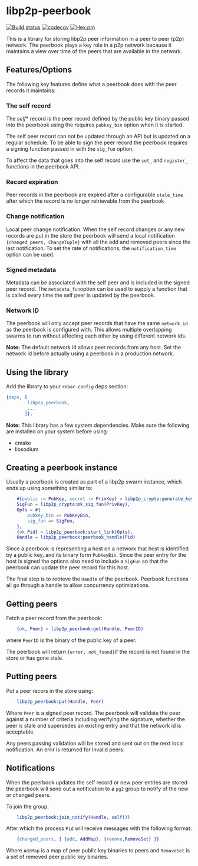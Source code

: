 # libp2p-peerbook

[![Build status](https://badge.buildkite.com/484cb26ebc1dd62f4003e4c20a70486b324074e7a1dee53b96.svg)](https://buildkite.com/helium/libp2p-peerbook)
[![codecov](https://codecov.io/gh/helium/libp2p-peerbook/branch/master/graph/badge.svg)](https://codecov.io/gh/helium/libp2p-peerbook)
[![Hex.pm](https://img.shields.io/hexpm/v/libp2p-peerbook)](https://hex.pm/packages/libp2p-peerbook)

This is a library for storing libp2p peer information in a peer to
peer (p2p) network. The peerbook plays a key role in a p2p network
because it maintains a view over time of the peers that are available
in the network.

## Features/Options

The following key features define what a peerbook does with the peer
records it maintains:

### The self record

The *self** record is the peer record defined by the public key binary
passed into the peerbook using the requires `pubkey_bin` option when
it is started.

The self peer record can not be updated through an API but is updated
on a regular schedule.  To be able to sign the peer record the
peerbook requires a signing function passed in with the `sig_fun`
option.

To affect the data that goes into the self record use the `set_` and
`register_` functions in the peerbook API.

### Record expiration

Peer records in the peerbook are expired after a configurable
`stale_time` after which the record is no longer retrievable from the
peerbook

### Change notification

Local peer change notification. When the self record changes or any
new records are put in the store the peerbook will send a local
notification `{changed_peers, ChangeTuple}` with all the add and
removed peers since the last notification. To set the rate of
notifications, the `notification_time` option can be used.

### Signed metadata

Metadata can be associated with the self peer and is included in the
signed peer record. The `metadata_fun`option can be used to supply a
function that is called every time the self peer is updated by the
peerbook.

### Network ID

The peerbook will only accept peer records that have the same
`network_id` as the peerbook is configured with. This allows multiple
overlapping swarms to run without affecting each other by using
different network ids.

**Note:** The default network id allows peer records from any
host. Set the network id before actually using a peerbook in a
production network.

## Using the library

Add the library to your `rebar.config` deps section:

```erlang
{deps, [
        libp2p_peerbook,
        ...
       ]}.
```

**Note:** This library has a few system dependencies. Make sure the
following are installed on your system before using:

 * cmake
 * libsodium

## Creating a peerbook instance

Usually a peerbook is created as part of a libp2p swarm instance,
which ends up using something similar to:

```erlang
    #{public := PubKey, secret := PrivKey} = libp2p_crypto:generate_keys(ecc_compact),
    SigFun = libp2p_crypto:mk_sig_fun(PrivKey),
    Opts = #{
        pubkey_bin => PubKeyBin,
        sig_fun => SigFun,
    },
    {ok Pid} = libp2p_peerbook:start_link(Opts),
    Handle = libp2p_peerbook:peerbook_handle(Pid)
```

Since a peerbook is representing a host on a network that host is
identified by a public key, and its binary form `PubKeyBin`. Since the
peer entry for the host is signed the options also need to include a
`SigFun` so that the peerbook can update the peer record for this
host.

The final step is to retrieve the `Handle` of the peerbook. Peerbook
functions all go through a handle to allow concurrency optimizations.

## Getting peers

Fetch a peer record from the peerbook:

```erlang
    {ok, Peer} = libp2p_peerbook:get(Handle, PeerID)
```

where `PeerID` is the binary of the public key of a peer.

The peerbook will return `{error, not_found}`if the record is not
found in the store or has gone stale.

## Putting peers

Put a peer recors in the store using:

```erlang
    libp2p_peerbook:put(Handle, Peer)
```

Where `Peer` is a signed peer record. The peerbook will validate the
peer against a number of criteria including verifying the signature,
whether the peer is stale and supersedes an existing entry and that
the network id is acceptable.

Any peers passing validation will be stored and sent out on the next
local notification. An errir is returned for Invalid peers.

## Notifications

When the peerbook updates the self record or new peer entries are
stored the peerbook will send out a notification to a `pg2` group to
notify of the new or changed peers.

To join the group:

```erlang
    libp2p_peerbook:join_notify(Handle, self())
```

After which the process `Pid` will receive messages with the following
format:

```erlang
    {changed_peers, { {add, AddMap}, {remove,RemoveSet} }}
```

Where `AddMap` is a map of peer public key binaries to peers and
`RemoveSet` is a set of removed peer public key binaries.
